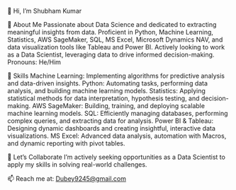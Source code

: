👋 Hi, I’m Shubham Kumar

👀 About Me
Passionate about Data Science and dedicated to extracting meaningful insights from data.
Proficient in Python, Machine Learning, Statistics, AWS SageMaker, SQL, MS Excel, Microsoft Dynamics NAV, and data visualization tools like Tableau and Power BI.
Actively looking to work as a Data Scientist, leveraging data to drive informed decision-making.
Pronouns: He/Him

🌱 Skills
Machine Learning: Implementing algorithms for predictive analysis and data-driven insights.
Python: Automating tasks, performing data analysis, and building machine learning models.
Statistics: Applying statistical methods for data interpretation, hypothesis testing, and decision-making.
AWS SageMaker: Building, training, and deploying scalable machine learning models.
SQL: Efficiently managing databases, performing complex queries, and extracting data for analysis.
Power BI & Tableau: Designing dynamic dashboards and creating insightful, interactive data visualizations.
MS Excel: Advanced data analysis, automation with Macros, and dynamic reporting with pivot tables.

💼 Let’s Collaborate
I’m actively seeking opportunities as a Data Scientist to apply my skills in solving real-world challenges.

📫 Reach me at: Dubey9245@gmail.com


